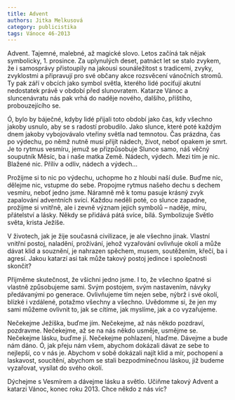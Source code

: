 ```yaml
---
title: Advent
authors: Jitka Melkusová
category: publicistika
tags: Vánoce 46-2013
---
```


Advent. Tajemné, malebné, až magické slovo. Letos začíná tak nějak symbolicky, 1. prosince. Za uplynulých deset, patnáct let se stalo zvykem, že i samosprávy přistoupily na jakousi sounáležitost s tradicemi, zvyky, zvyklostmi a připravují pro své občany akce rozsvěcení vánočních stromů. Ty pak září v obcích jako symbol světla, kterého lidé pociťují akutní nedostatek právě v období před slunovratem. Katarze Vánoc a sluncenávratu nás pak vrhá do naděje nového, dalšího, příštího, probouzejícího se.

Ó, bylo by báječné, kdyby lidé přijali toto období jako čas, kdy všechno jakoby usnulo, aby se s radostí probudilo. Jako slunce, které poté každým dnem jakoby vybojovávalo vteřiny světla nad temnotou. Čas prázdna, čas po výdechu, po němž nutně musí přijít nádech, život, neboť opakem je smrt. Je to rytmus vesmíru, jemuž se přizpůsobuje Slunce samo, náš věčný souputník Měsíc, ba i naše matka Země. Nádech, výdech. Mezi tím je nic. Blažené nic. Příliv a odliv, nádech a výdech…

Prožijme si to nic po výdechu, uchopme ho z hloubi naší duše. Buďme nic, dělejme nic, vstupme do sebe. Propojme rytmus našeho dechu s dechem vesmíru, neboť jedno jsme. Náramně mě k tomu pasuje krásný zvyk zapalování adventních svící. Každou neděli poté, co slunce zapadne, prožijme si vnitřně, ale i zevně význam jejich symbolů – naděje, míru, přátelství a lásky. Někdy se přidává pátá svíce, bílá. Symbolizuje Světlo světa, krista Ježíše.

V životech, jak je žije současná civilizace, je ale všechno jinak. Vlastní vnitřní postoj, naladění, prožívání, jehož vyzařování ovlivňuje okolí a může dávat klid a souznění, je nahrazen spěchem, musem, soutěžením, křečí, ba i agresí. Jakou katarzí asi tak může takový postoj jedince i společnosti skončit?

Přijměme skutečnost, že všichni jedno jsme. I to, že všechno špatné si vlastně způsobujeme sami. Svým postojem, svým nastavením, návyky předávanými po generace. Ovlivňujeme tím nejen sebe, nýbrž i své okolí, blízké i vzdálené, potažmo všechny a všechno. Uvědomme si, že jen my sami můžeme ovlivnit to, jak se cítíme, jak myslíme, jak a co vyzařujeme.

Nečekejme Ježíška, buďme jím. Nečekejme, až nás někdo pozdraví, pozdravme. Nečekejme, až se na nás někdo usměje, usmějme se. Nečekejme lásku, buďme jí. Nečekejme pohlazení, hlaďme. Dávejme a bude nám dáno. Ó, jak přeju nám všem, abychom dokázali dávat ze sebe to nejlepší, co v nás je. Abychom v sobě dokázali najít klid a mír, pochopení a laskavost, soucítění, abychom se stali bezpodmínečnou láskou, již budeme vyzařovat, vysílat do svého okolí.

Dýchejme s Vesmírem a dávejme lásku a světlo. Učiňme takový Advent a katarzi Vánoc, konec roku 2013. Chce někdo z nás víc?
